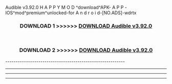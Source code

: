  Audible v3.92.0 H A P P Y M O D ^download^APK- A P P -IOS^mod^premium^unlocked-for A n d r o i d-[NO.ADS]-wdrtx



<div align="center">

<h3>DOWNLOAD 1 >>>>>> <a href="https://en-mod.web.app/?en= Audible v3.92.0">DOWNLOAD Audible v3.92.0 </a></h3><br>

<h3>DOWNLOAD 2 >>>>>> <a href="https://en-mod.web.app/?en= Audible v3.92.0">DOWNLOAD Audible v3.92.0 </a></h3>

</div>
----------------------------------------------------------

----------------------------------------------------------

----------------------------------------------------------

----------------------------------------------------------



